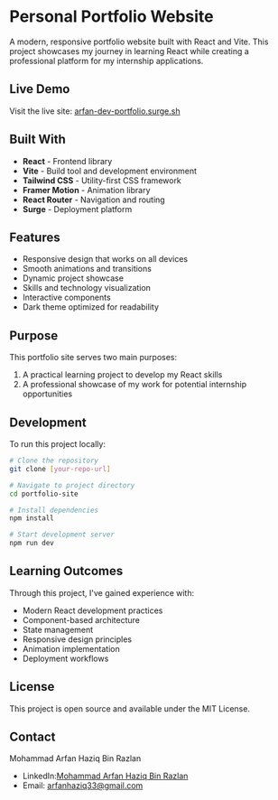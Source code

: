 # Personal Portfolio Website

A modern, responsive portfolio website built with React and Vite. This project showcases my journey in learning React while creating a professional platform for my internship applications.

##  Live Demo

Visit the live site: [arfan-dev-portfolio.surge.sh](https://arfan-dev-portfolio.surge.sh)

## Built With

- **React** - Frontend library
- **Vite** - Build tool and development environment
- **Tailwind CSS** - Utility-first CSS framework
- **Framer Motion** - Animation library
- **React Router** - Navigation and routing
- **Surge** - Deployment platform

##  Features

- Responsive design that works on all devices
- Smooth animations and transitions
- Dynamic project showcase
- Skills and technology visualization
- Interactive components
- Dark theme optimized for readability

##  Purpose

This portfolio site serves two main purposes:
1. A practical learning project to develop my React skills
2. A professional showcase of my work for potential internship opportunities

##  Development

To run this project locally:

```bash
# Clone the repository
git clone [your-repo-url]

# Navigate to project directory
cd portfolio-site

# Install dependencies
npm install

# Start development server
npm run dev
```

##  Learning Outcomes

Through this project, I've gained experience with:
- Modern React development practices
- Component-based architecture
- State management
- Responsive design principles
- Animation implementation
- Deployment workflows

##  License

This project is open source and available under the MIT License.

##  Contact

Mohammad Arfan Haziq Bin Razlan
- LinkedIn:[Mohammad Arfan Haziq Bin Razlan](www.linkedin.com/in/mohammad-arfan-haziq-bin-razlan-0180482b5) 
- Email: arfanhaziq33@gmail.com
